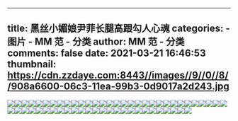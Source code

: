 
---
title: 黑丝小媚娘尹菲长腿高跟勾人心魂
categories: 
    - 图片
    - MM 范 - 分类
author: MM 范 - 分类
comments: false
date: 2021-03-21 16:46:53
thumbnail: https://cdn.zzdaye.com:8443//images//9//0//8//908a6600-06c3-11ea-99b3-0d9017a2d243.jpg
---

<div>   
<img src="https://cdn.zzdaye.com:8443//images//9//0//8//908a6600-06c3-11ea-99b3-0d9017a2d243.jpg" referrerpolicy="no-referrer"><img src="https://cdn.zzdaye.com:8443//images//4//7//b//47b08560-01e9-11ea-8331-573ee0e87e53.jpg" referrerpolicy="no-referrer"><img src="https://cdn.zzdaye.com:8443//images//5//2//9//5291dc40-01e9-11ea-8331-573ee0e87e53.jpg" referrerpolicy="no-referrer"><img src="https://cdn.zzdaye.com:8443//images//3//f//2//3f2812a0-01e9-11ea-8331-573ee0e87e53.jpg" referrerpolicy="no-referrer"><img src="https://cdn.zzdaye.com:8443//images//4//9//c//49c20040-01e9-11ea-8331-573ee0e87e53.jpg" referrerpolicy="no-referrer"><img src="https://cdn.zzdaye.com:8443//images//4//c//c//4cc75100-01e9-11ea-8331-573ee0e87e53.jpg" referrerpolicy="no-referrer"><img src="https://cdn.zzdaye.com:8443//images//4//3//5//4353e200-01e9-11ea-8331-573ee0e87e53.jpg" referrerpolicy="no-referrer"><img src="https://cdn.zzdaye.com:8443//images//2//7//e//27efdbe0-01e9-11ea-8331-573ee0e87e53.jpg" referrerpolicy="no-referrer"><img src="https://cdn.zzdaye.com:8443//images//3//4//f//34f6f8f0-01e9-11ea-8331-573ee0e87e53.jpg" referrerpolicy="no-referrer"><img src="https://cdn.zzdaye.com:8443//images//3//a//8//3a867700-01e9-11ea-8331-573ee0e87e53.jpg" referrerpolicy="no-referrer"><img src="https://cdn.zzdaye.com:8443//images//2//e//6//2e6cc730-01e9-11ea-8331-573ee0e87e53.jpg" referrerpolicy="no-referrer"><img src="https://cdn.zzdaye.com:8443//images//2//a//2//2a26b910-01e9-11ea-8331-573ee0e87e53.jpg" referrerpolicy="no-referrer"><img src="https://cdn.zzdaye.com:8443//images//2//1//5//215b9800-01e9-11ea-8331-573ee0e87e53.jpg" referrerpolicy="no-referrer"><img src="https://cdn.zzdaye.com:8443//images//0//1//6//016a8fb0-01e9-11ea-8331-573ee0e87e53.jpg" referrerpolicy="no-referrer"><img src="https://cdn.zzdaye.com:8443//images//1//b//7//1b776a40-01e9-11ea-8331-573ee0e87e53.jpg" referrerpolicy="no-referrer"><img src="https://cdn.zzdaye.com:8443//images//f//6//7//f674c670-01e8-11ea-8331-573ee0e87e53.jpg" referrerpolicy="no-referrer"><img src="https://cdn.zzdaye.com:8443//images//1//6//7//167c3cf0-01e9-11ea-8331-573ee0e87e53.jpg" referrerpolicy="no-referrer"><img src="https://cdn.zzdaye.com:8443//images//1//9//e//19eca0a0-019e-11ea-b860-fdd58c36aaad.jpg" referrerpolicy="no-referrer"><img src="https://cdn.zzdaye.com:8443//images//1//9//a//19a5de90-01e9-11ea-8331-573ee0e87e53.jpg" referrerpolicy="no-referrer"><img src="https://cdn.zzdaye.com:8443//images//e//4//3//e43b1860-01e8-11ea-8331-573ee0e87e53.jpg" referrerpolicy="no-referrer"><img src="https://cdn.zzdaye.com:8443//images//0//9//0//0904d1e0-01e9-11ea-8331-573ee0e87e53.jpg" referrerpolicy="no-referrer"><img src="https://cdn.zzdaye.com:8443//images//1//2//a//12af0850-01e9-11ea-8331-573ee0e87e53.jpg" referrerpolicy="no-referrer"><img src="https://cdn.zzdaye.com:8443//images//e//9//2//e92b4930-01e8-11ea-8331-573ee0e87e53.jpg" referrerpolicy="no-referrer"><img src="https://cdn.zzdaye.com:8443//images//0//6//c//06c82850-01e9-11ea-8331-573ee0e87e53.jpg" referrerpolicy="no-referrer"><img src="https://cdn.zzdaye.com:8443//images//0//f//0//0f058850-01e9-11ea-8331-573ee0e87e53.jpg" referrerpolicy="no-referrer"><img src="https://cdn.zzdaye.com:8443//images//f//0//b//f0bba050-01e8-11ea-8331-573ee0e87e53.jpg" referrerpolicy="no-referrer"><img src="https://cdn.zzdaye.com:8443//images//f//b//b//fbbf9a60-01e8-11ea-8331-573ee0e87e53.jpg" referrerpolicy="no-referrer"><img src="https://cdn.zzdaye.com:8443//images//e//c//a//ecab4830-01e8-11ea-8331-573ee0e87e53.jpg" referrerpolicy="no-referrer"><img src="https://cdn.zzdaye.com:8443//images//e//0//d//e0d271f0-01e8-11ea-8331-573ee0e87e53.jpg" referrerpolicy="no-referrer"><img src="https://cdn.zzdaye.com:8443//images//d//c//f//dcfb2b30-01e8-11ea-8331-573ee0e87e53.jpg" referrerpolicy="no-referrer"><img src="https://cdn.zzdaye.com:8443//images//e//6//c//e6ca27b0-01e8-11ea-8331-573ee0e87e53.jpg" referrerpolicy="no-referrer"><img src="https://cdn.zzdaye.com:8443//images//d//2//3//d23bdb40-01e8-11ea-8331-573ee0e87e53.jpg" referrerpolicy="no-referrer"><img src="https://cdn.zzdaye.com:8443//images//d//a//8//da832650-01e8-11ea-8331-573ee0e87e53.jpg" referrerpolicy="no-referrer"><img src="https://cdn.zzdaye.com:8443//images//d//0//a//d0a64720-01e8-11ea-8331-573ee0e87e53.jpg" referrerpolicy="no-referrer"><img src="https://cdn.zzdaye.com:8443//images//d//8//e//d8e04bc0-01e8-11ea-8331-573ee0e87e53.jpg" referrerpolicy="no-referrer"><img src="https://cdn.zzdaye.com:8443//images//1//7//f//17fe8c40-019e-11ea-b860-fdd58c36aaad.jpg" referrerpolicy="no-referrer"><img src="https://cdn.zzdaye.com:8443//images//1//3//8//13897ee0-019e-11ea-b860-fdd58c36aaad.jpg" referrerpolicy="no-referrer"><img src="https://cdn.zzdaye.com:8443//images//6//e//a//6ea21d60-01e8-11ea-8331-573ee0e87e53.jpg" referrerpolicy="no-referrer"><img src="https://cdn.zzdaye.com:8443//images//6//c//8//6c890160-01e8-11ea-8331-573ee0e87e53.jpg" referrerpolicy="no-referrer"><img src="https://cdn.zzdaye.com:8443//images//0//7//4//0749d080-019e-11ea-b860-fdd58c36aaad.jpg" referrerpolicy="no-referrer"><img src="https://cdn.zzdaye.com:8443//images//0//1//e//01e4bdd0-019e-11ea-b860-fdd58c36aaad.jpg" referrerpolicy="no-referrer"><img src="https://cdn.zzdaye.com:8443//images//6//a//e//6aeeb250-01e8-11ea-8331-573ee0e87e53.jpg" referrerpolicy="no-referrer"><img src="https://cdn.zzdaye.com:8443//images//f//7//2//f72d5d20-019d-11ea-b860-fdd58c36aaad.jpg" referrerpolicy="no-referrer"><img src="https://cdn.zzdaye.com:8443//images//0//f//4//0f4c7170-019e-11ea-b860-fdd58c36aaad.jpg" referrerpolicy="no-referrer"><img src="https://cdn.zzdaye.com:8443//images//7//b//b//7bb6a7f0-01e8-11ea-8331-573ee0e87e53.jpg" referrerpolicy="no-referrer"><img src="https://cdn.zzdaye.com:8443//images//7//4//7//747f1f30-01e8-11ea-8331-573ee0e87e53.jpg" referrerpolicy="no-referrer"><img src="https://cdn.zzdaye.com:8443//images//f//f//3//ff313690-019d-11ea-b860-fdd58c36aaad.jpg" referrerpolicy="no-referrer"><img src="https://cdn.zzdaye.com:8443//images//6//1//7//6179bcb0-01e8-11ea-8331-573ee0e87e53.jpg" referrerpolicy="no-referrer"><img src="https://cdn.zzdaye.com:8443//images//7//e//b//7eb9aec0-01e8-11ea-8331-573ee0e87e53.jpg" referrerpolicy="no-referrer"><img src="https://cdn.zzdaye.com:8443//images//0//b//9//0b9f20e0-019e-11ea-b860-fdd58c36aaad.jpg" referrerpolicy="no-referrer"><img src="https://cdn.zzdaye.com:8443//images//f//0//9//f0976b90-019d-11ea-b860-fdd58c36aaad.jpg" referrerpolicy="no-referrer"><img src="https://cdn.zzdaye.com:8443//images//7//6//5//7659ab90-01e8-11ea-8331-573ee0e87e53.jpg" referrerpolicy="no-referrer"><img src="https://cdn.zzdaye.com:8443//images//7//8//d//78daff40-01e8-11ea-8331-573ee0e87e53.jpg" referrerpolicy="no-referrer"><img src="https://cdn.zzdaye.com:8443//images//6//4//b//64b2eeb0-01e8-11ea-8331-573ee0e87e53.jpg" referrerpolicy="no-referrer"><img src="https://cdn.zzdaye.com:8443//images//5//5//1//551c7430-01e8-11ea-8331-573ee0e87e53.jpg" referrerpolicy="no-referrer"><img src="https://cdn.zzdaye.com:8443//images//5//f//7//5f762480-01e8-11ea-8331-573ee0e87e53.jpg" referrerpolicy="no-referrer"><img src="https://cdn.zzdaye.com:8443//images//5//9//8//59865e00-01e8-11ea-8331-573ee0e87e53.jpg" referrerpolicy="no-referrer">  
</div>
            